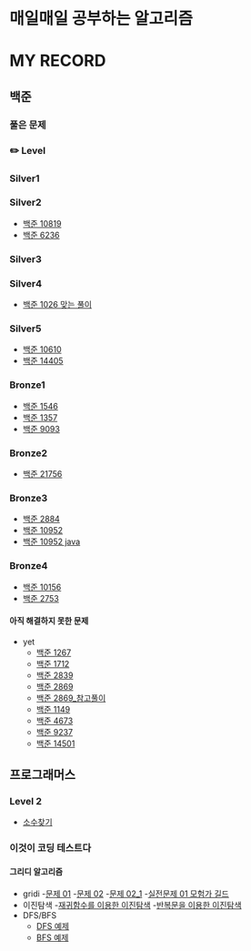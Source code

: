 # 매일매일 공부하는 알고리즘

# MY RECORD

## 백준
### 풀은 문제
### ✏️ Level

### Silver1

### Silver2
- [백준 10819](./baekjoon_code/BOJ10819_solved.py)
- [백준 6236](./baekjoon_code/BOJ_6236_other.py)

### Silver3

### Silver4
- [백준 1026 맞는 풀이](./baekjoon_code/BOJ1026_correctSolved.py)

### Silver5
- [백준 10610](./baekjoon_code/BOJ10610_solved.py)
- [백준 14405](./baekjoon_code/BOJ_14405_solved.py)


### Bronze1
- [백준 1546](./baekjoon_code/BOJ_1546_solved.py)
- [백준 1357](./baekjoon_code/BOJ1357_solved.py)
- [백준 9093](./baekjoon_code/BOJ9093_solved.py)

### Bronze2

- [백준 21756](./baekjoon_code/BOJ21756_solved.py)

### Bronze3
- [백준 2884](./baekjoon_code/BOJ2884_solved.py)
- [백준 10952](./baekjoon_code/BOJ10952_solved.py)
- [백준 10952 java](./baekjoon_code/BOJ10952_solved.java)

### Bronze4
- [백준 10156](./baekjoon_code/BOJ10156_solved.py)
- [백준 2753](./baekjoon_code/BOJ2753_solved.py)


#### 아직 해결하지 못한 문제
- yet
  - [백준 1267](./baekjoon_code/BOJ1267_yet.py)
  - [백준 1712](./baekjoon_code/BOJ1712_yet.py)
  - [백준 2839](./baekjoon_code/BOJ2839_yet.py)
  - [백준 2869](./baekjoon_code/BOJ2869_yet.py)
  - [백준 2869_참고풀이](./baekjoon_code/BOJ2869_other.py)
  - [백준 1149](./baekjoon_code/BOJ1149_yet.py)
  - [백준 4673](./baekjoon_code/BOJ4673_yet.py)
  - [백준 9237](./baekjoon_code/BOJ9237_yet.py)
  - [백준 14501](./baekjoon_code/BOJ14501_yet.py)

## 프로그래머스

### Level 2
- [소수찾기](./Programmers/level2_primeNumber.py)

### 이것이 코딩 테스트다
#### 그리디 알고리즘
- gridi
  -[문제 01](./This_is_cording_test/gridi01.py)
  -[문제 02](./This_is_cording_test/gridi02.py)
  -[문제 02_1](./This_is_cording_test/gridi02_01.py)
  -[실전문제 01 모험가 길드](./This_is_cording_test/GreedyQ1_모험가길드.py)
- 이진탐색
  -[재귀함수를 이용한 이진탐색](./This_is_cording_test/binary_self.py)
  -[반복문을 이용한 이진탐색](./This_is_cording_test/binary_repeat.py)
- DFS/BFS
  - [DFS 예제](./This_is_cording_test/DFS_EX01.py)
  - [BFS 예제](./This_is_cording_test/BFS_EX01.py)